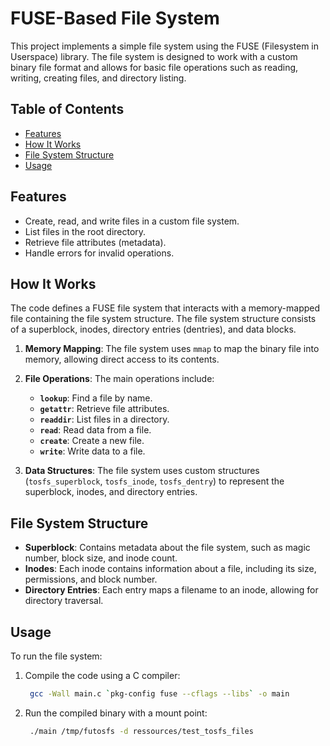 # FUSE-Based File System

This project implements a simple file system using the FUSE (Filesystem in Userspace) library. The file system is designed to work with a custom binary file format and allows for basic file operations such as reading, writing, creating files, and directory listing.

## Table of Contents

- [Features](#features)
- [How It Works](#how-it-works)
- [File System Structure](#file-system-structure)
- [Usage](#usage)

## Features

- Create, read, and write files in a custom file system.
- List files in the root directory.
- Retrieve file attributes (metadata).
- Handle errors for invalid operations.

## How It Works

The code defines a FUSE file system that interacts with a memory-mapped file containing the file system structure. The file system structure consists of a superblock, inodes, directory entries (dentries), and data blocks.

1. **Memory Mapping**: The file system uses `mmap` to map the binary file into memory, allowing direct access to its contents.

2. **File Operations**: The main operations include:
   - **`lookup`**: Find a file by name.
   - **`getattr`**: Retrieve file attributes.
   - **`readdir`**: List files in a directory.
   - **`read`**: Read data from a file.
   - **`create`**: Create a new file.
   - **`write`**: Write data to a file.

3. **Data Structures**: The file system uses custom structures (`tosfs_superblock`, `tosfs_inode`, `tosfs_dentry`) to represent the superblock, inodes, and directory entries.

## File System Structure

- **Superblock**: Contains metadata about the file system, such as magic number, block size, and inode count.
- **Inodes**: Each inode contains information about a file, including its size, permissions, and block number.
- **Directory Entries**: Each entry maps a filename to an inode, allowing for directory traversal.

## Usage

To run the file system:

1. Compile the code using a C compiler:

   ```bash
    gcc -Wall main.c `pkg-config fuse --cflags --libs` -o main
    ```

2. Run the compiled binary with a mount point:

   ```bash
    ./main /tmp/futosfs -d ressources/test_tosfs_files 
   ```
